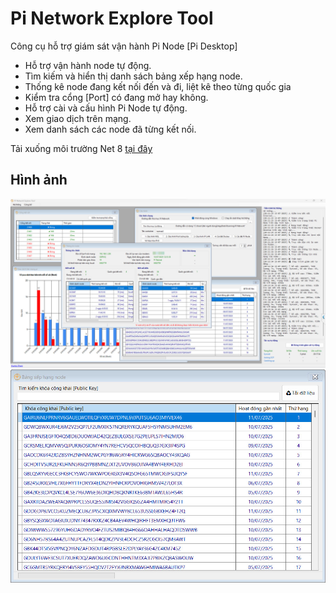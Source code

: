 
# Pi Network Explore Tool

Công cụ hỗ trợ giám sát vận hành Pi Node [Pi Desktop]

- Hỗ trợ vận hành node tự động.
- Tìm kiếm và hiển thị danh sách bảng xếp hạng node.
- Thống kê node đang kết nối đến và đi, liệt kê theo từng quốc gia
- Kiểm tra cổng [Port] có đang mở hay không.
- Hỗ trợ cài và cấu hình Pi Node tự động.
- Xem giao dịch trên mạng.
- Xem danh sách các node đã từng kết nối.


Tải xuống môi trường Net 8 [tại đây](https://github.com/matiassingers/awesome-readme)


## Hình ảnh

![App Screenshot](https://github.com/hunterpham83/PiNetworkExploreTool/blob/main/Screenshots/main_pic.jpg)
![App Screenshot](https://github.com/hunterpham83/PiNetworkExploreTool/blob/main/Screenshots/noderank.jpg)

